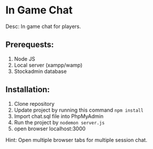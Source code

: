 # In Game Chat
Desc: In game chat for players.

## Prerequests:
1. Node JS
2. Local server (xampp/wamp)
3. Stockadmin database

## Installation:
1. Clone repository
2. Update project by running this command `npm install`
3. Import chat.sql file into PhpMyAdmin
3. Run the project by `nodemon server.js`
4. open browser localhost:3000

Hint: Open multiple browser tabs for multiple session chat.
